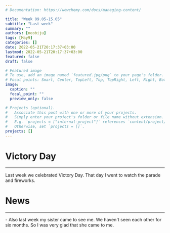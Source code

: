 ```yaml
---
# Documentation: https://wowchemy.com/docs/managing-content/

title: "Week 09.05-15.05"
subtitle: "Last week"
summary: ""
authors: [neobiju]
tags: [May9]
categories: []
date: 2022-05-21T20:17:37+03:00
lastmod: 2022-05-21T20:17:37+03:00
featured: false
draft: false

# Featured image
# To use, add an image named `featured.jpg/png` to your page's folder.
# Focal points: Smart, Center, TopLeft, Top, TopRight, Left, Right, BottomLeft, Bottom, BottomRight.
image:
  caption: ""
  focal_point: ""
  preview_only: false

# Projects (optional).
#   Associate this post with one or more of your projects.
#   Simply enter your project's folder or file name without extension.
#   E.g. `projects = ["internal-project"]` references `content/project/deep-learning/index.md`.
#   Otherwise, set `projects = []`.
projects: []
---
```


# Victory Day
<hr>
Last week we celebrated Victory Day. That day I went to watch the parade and fireworks.

# News
<hr>
- Also last week my sister came to see me. We haven't seen each other for six months. So I was very glad that she came to me.
